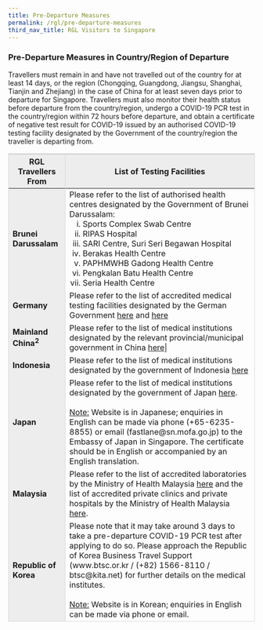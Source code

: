 ```yaml
---
title: Pre-Departure Measures
permalink: /rgl/pre-departure-measures
third_nav_title: RGL Visitors to Singapore
---
```


### Pre-Departure Measures in Country/Region of Departure

Travellers must remain in and have not travelled out of the country for at least 14 days, or the region (Chongqing, Guangdong, Jiangsu, Shanghai, Tianjin and Zhejiang) in the case of China for at least seven days prior to departure for Singapore. Travellers must also monitor their health status before departure from the country/region, undergo a COVID-19 PCR test in the country/region within 72 hours before departure, and obtain a certificate of negative test result for COVID-19 issued by an authorised COVID-19 testing facility designated by the Government of the country/region the traveller is departing from.

<table>
<thead>
  <tr>
    <th style="border-top:3px solid #D8D8D8; border-left:1px solid #D8D8D8; border-right:1px solid #D8D8D8; background-color:#EDEDED">RGL Travellers From</th>
    <th style="border-top:3px solid #D8D8D8; border-left:1px solid #D8D8D8; border-right:1px solid #D8D8D8; background-color:#EDEDED">List of Testing Facilities</th>
  </tr>
</thead>
<tbody>
    <tr>
    <td style="border-left:1px solid #D8D8D8; border-right:1px solid #D8D8D8; background-color:#EDEDED"><b>Brunei Darussalam</b></td>
      <td style="text-align:left;border-right:1px solid #D8D8D8;">Please refer to the list of authorised health centres designated by the Government of Brunei Darussalam: <ol style="margin-top:0px; margin-bottom:0px; list-style-type:lower-roman;">
        <li style="margin-top:0px; margin-bottom:0px;">Sports Complex Swab Centre</li>
        <li style="margin-top:0px; margin-bottom:0px;">RIPAS Hospital</li>
        <li style="margin-top:0px; margin-bottom:0px;">SARI Centre, Suri Seri Begawan Hospital</li>
        <li style="margin-top:0px; margin-bottom:0px;">Berakas Health Centre</li>
        <li style="margin-top:0px; margin-bottom:0px;">PAPHMWHB Gadong Health Centre</li>
        <li style="margin-top:0px; margin-bottom:0px;">Pengkalan Batu Health Centre</li>
        <li style="margin-top:0px; margin-bottom:0px;">Seria Health Centre</li>  
        </ol></td> 
  </tr>
  <tr>
      <td style="border-left:1px solid #D8D8D8; border-right:1px solid #D8D8D8; background-color:#EDEDED"><b>Germany</b></td>
    <td style="text-align:left;border-right:1px solid #D8D8D8;">Please refer to the list of accredited medical testing facilities designated by the German Government <a href="https://www.g-f-v.org/node/1233">here</a> and <a href="https://www.corona-diagnostik-insights.de.">here</a></td>
  </tr>
    <tr>
      <td style="border-left:1px solid #D8D8D8; border-right:1px solid #D8D8D8; background-color:#EDEDED"><b>Mainland China<sup>2</sup></b></td>
    <td style="text-align:left;border-right:1px solid #D8D8D8;">Please refer to the list of medical institutions designated by the relevant provincial/municipal government in China <a href="http://bmfw.www.gov.cn/hsjcjgcx/index.html" target="_blank">here</a>|</td>
  </tr>
  <tr>
    <td style="border-left:1px solid #D8D8D8; border-right:1px solid #D8D8D8; background-color:#EDEDED" ><b>Indonesia</b></td>
       <td style=" text-align:left;border-right:1px solid #D8D8D8;">Please refer to the list of medical institutions designated by the government of Indonesia <a href="/pdf/IDN_clinic_list_26102020.pdf">here</a></td>
  </tr>
  <tr>
    <td style="border-left:1px solid #D8D8D8; border-right:1px solid #D8D8D8; background-color:#EDEDED"><b>Japan</b></td>
       <td style=" text-align:left;border-right:1px solid #D8D8D8;">Please refer to the list of medical institutions designated by the government of Japan <a href="https://www.meti.go.jp/press/2020/07/20200703002/20200703002-1.pdf" target="_blank">here</a>. <br><br><u>Note:</u> Website is in Japanese; enquiries in English can be made via phone (+65-6235-8855) or email (fastlane@sn.mofa.go.jp) to the Embassy of Japan in Singapore. The certificate should be in English or accompanied by an English translation.</td>
  </tr>
     <tr>
    <td style="border-left:1px solid #D8D8D8; border-right:1px solid #D8D8D8; background-color:#EDEDED"><b>Malaysia</b></td>
       <td style=" text-align:left;border-right:1px solid #D8D8D8;">Please refer to the list of accredited laboratories by the Ministry of Health Malaysia <a href="http://covid-19.moh.gov.my/garis-panduan/garis-panduan-kkm/Annex_4a_Agihan_Makmal_Ujian_18072020.pdf" target="_blank">here</a> and the list of accredited private clinics and private hospitals by the Ministry of Health Malaysia <a href="http://medicalprac.moh.gov.my/v2/modules/mastop_publish/?tac=Senarai%20KPJKS%20yang%20telah%20diluluskan%20bagi%20COVID-19" target="_blank">here</a>.</td>
  </tr>
    <tr>
      <td style="border-left:1px solid #D8D8D8; border-right:1px solid #D8D8D8; background-color:#EDEDED; border-bottom:1px solid #D8D8D8; "><b>Republic of Korea</b></td>
       <td style="border-bottom:1px solid #D8D8D8;border-right:1px solid #D8D8D8; text-align:left;">Please note that it may take around 3 days to take a pre-departure COVID-19 PCR test after applying to do so. Please approach the Republic of Korea Business Travel Support (www.btsc.or.kr / (+82) 1566-8110 / btsc@kita.net) for further details on the medical institutes. <br><br><u>Note:</u> Website is in Korean; enquiries in English can be made via phone or email.</td>
  </tr>
  </tbody>
  </table>
  

